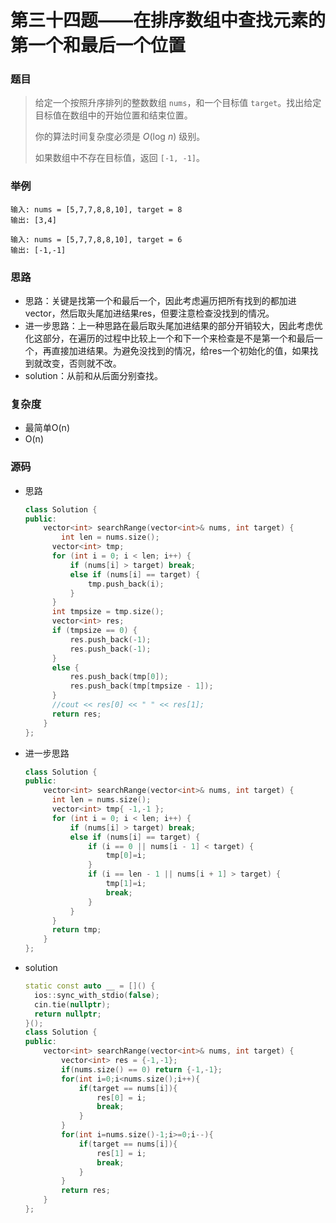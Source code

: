 # 第三十四题——在排序数组中查找元素的第一个和最后一个位置

### 题目

> 给定一个按照升序排列的整数数组 `nums`，和一个目标值 `target`。找出给定目标值在数组中的开始位置和结束位置。
>
> 你的算法时间复杂度必须是 *O*(log *n*) 级别。
>
> 如果数组中不存在目标值，返回 `[-1, -1]`。

### 举例

```
输入: nums = [5,7,7,8,8,10], target = 8
输出: [3,4]

输入: nums = [5,7,7,8,8,10], target = 6
输出: [-1,-1]
```

### 思路

* 思路：关键是找第一个和最后一个，因此考虑遍历把所有找到的都加进vector，然后取头尾加进结果res，但要注意检查没找到的情况。
* 进一步思路：上一种思路在最后取头尾加进结果的部分开销较大，因此考虑优化这部分，在遍历的过程中比较上一个和下一个来检查是不是第一个和最后一个，再直接加进结果。为避免没找到的情况，给res一个初始化的值，如果找到就改变，否则就不改。
* solution：从前和从后面分别查找。

### 复杂度

- 最简单O(n)
- O(n)


### 源码

* 思路

  ```c++
  class Solution {
  public:
      vector<int> searchRange(vector<int>& nums, int target) {
          int len = nums.size();
  		vector<int> tmp;
  		for (int i = 0; i < len; i++) {
  			if (nums[i] > target) break;
  			else if (nums[i] == target) {
  				tmp.push_back(i);
  			}
  		}
  		int tmpsize = tmp.size();
  		vector<int> res;
  		if (tmpsize == 0) {
  			res.push_back(-1);
  			res.push_back(-1);
  		}
  		else { 
  			res.push_back(tmp[0]);
  			res.push_back(tmp[tmpsize - 1]);
  		}
  		//cout << res[0] << " " << res[1];
  		return res;
      }
  };
  ```

* 进一步思路

  ```c++
  class Solution {
  public:
      vector<int> searchRange(vector<int>& nums, int target) {
  		int len = nums.size();
  		vector<int> tmp{ -1,-1 };
  		for (int i = 0; i < len; i++) {
  			if (nums[i] > target) break;
  			else if (nums[i] == target) {
  				if (i == 0 || nums[i - 1] < target) {
  					tmp[0]=i;
  				}
  				if (i == len - 1 || nums[i + 1] > target) {
  					tmp[1]=i;
  					break;
  				}
  			}
  		}
  		return tmp;
      }
  };
  ```

- solution

  ```c++
  static const auto __ = []() {
    ios::sync_with_stdio(false);
    cin.tie(nullptr);
    return nullptr;
  }();
  class Solution {
  public:
      vector<int> searchRange(vector<int>& nums, int target) {
          vector<int> res = {-1,-1};
          if(nums.size() == 0) return {-1,-1};
          for(int i=0;i<nums.size();i++){
              if(target == nums[i]){
                  res[0] = i;
                  break;
              }
          }
          for(int i=nums.size()-1;i>=0;i--){
              if(target == nums[i]){
                  res[1] = i;
                  break;
              } 
          }
          return res;
      }
  };
  ```


